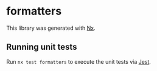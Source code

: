 # formatters

This library was generated with [Nx](https://nx.dev).

## Running unit tests

Run `nx test formatters` to execute the unit tests via [Jest](https://jestjs.io).

